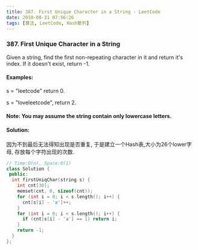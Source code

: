 ```yaml
---
title: 387. First Unique Character in a String - LeetCode
date: 2018-08-31 07:56:26
tags: [算法, LeetCode, Hash散列]
---
```


### 387. First Unique Character in a String

Given a string, find the first non-repeating character in it and return it's index. If it doesn't exist, return -1.

#### Examples:

s = "leetcode"
return 0.

s = "loveleetcode",
return 2.

#### Note: You may assume the string contain only lowercase letters.


#### Solution:


因为不到最后无法得知出现是否重复, 于是建立一个Hash表,大小为26个lower字母, 存放每个字符出现的次数.

```cpp
// Time:O(n), Space:O(1)
class Solution {
 public:
  int firstUniqChar(string s) {
    int cnt[30];
    memset(cnt, 0, sizeof(cnt));
    for (int i = 0; i < s.length(); i++) {
      cnt[s[i] - 'a']++;
    }
    for (int i = 0; i < s.length(); i++) {
      if (cnt[s[i] - 'a'] == 1) return i;
    }
    return -1;
  }
};
```


